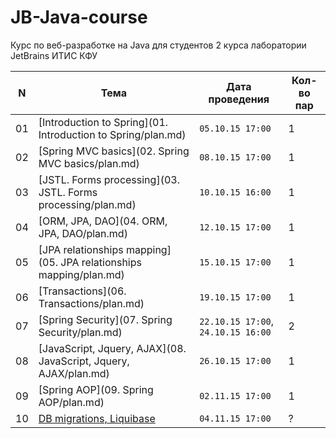 # JB-Java-course
Курс по веб-разработке на Java для студентов 2 курса лаборатории JetBrains ИТИС КФУ

N | Тема | Дата проведения | Кол-во пар
--- | ------------ | ------------- | -------------
01 | [Introduction to Spring](01. Introduction to Spring/plan.md) | `05.10.15 17:00` | 1
02 | [Spring MVC basics](02. Spring MVC basics/plan.md) | `08.10.15 17:00` | 1
03 | [JSTL. Forms processing](03. JSTL. Forms processing/plan.md) | `10.10.15 16:00` | 1
04 | [ORM, JPA, DAO](04. ORM, JPA, DAO/plan.md) | `12.10.15 17:00` | 1
05 | [JPA relationships mapping](05. JPA relationships mapping/plan.md) | `15.10.15 17:00` | 1
06 | [Transactions](06. Transactions/plan.md) | `19.10.15 17:00` | 1
07 | [Spring Security](07. Spring Security/plan.md) | `22.10.15 17:00`, `24.10.15 16:00` | 2
08 | [JavaScript, Jquery, AJAX](08. JavaScript, Jquery, AJAX/plan.md) | `26.10.15 17:00` | 1
09 | [Spring AOP](09. Spring AOP/plan.md) | `02.11.15 17:00` | 1
10 | [DB migrations, Liquibase](#) | `04.11.15 17:00` | ?
